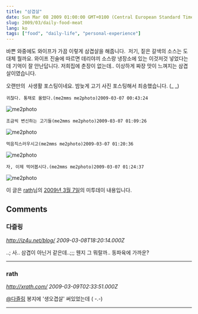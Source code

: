 ```yaml
---
title: "삼겹살"
date: Sun Mar 08 2009 01:00:00 GMT+0100 (Central European Standard Time)
slug: 2009/03/daily-food-meat
lang: ko
tags: ["food", "daily-life", "personal-experience"]
---
```


바쁜 와중에도 와이프가 가끔 이렇게 삼겹살을 해줍니다. 
저기, 짙은 갈색의 소스는 도대체 뭘까요. 와이프 진술에 따르면 데리야끼 소스랑 냉장소에 있는 이것저것 넣었다는데 기억이 잘 안난답니다. 저희집에 춘장이 없는데.. 이상하게 짜장 맛이 느껴지는 삼겹살이였습니다.

오랜만의  사생활 포스팅이네요. 밤늦게 고기 사진 포스팅해서 죄송했습니다. (_ _)


	귀찮다. 통채로 올렸다.(me2mms me2photo)2009-03-07 00:43:24

![me2photo](http://farm4.static.flickr.com/3616/3332619869_76368bcbb6.jpg)

	조금씩 변신하는 고기들(me2mms me2photo)2009-03-07 01:09:26

![me2photo](http://farm4.static.flickr.com/3270/3332667305_6620ddfddb.jpg)

	먹음직스러우시고(me2mms me2photo)2009-03-07 01:20:36

![me2photo](http://farm4.static.flickr.com/3628/3333523086_27a19295e3.jpg)

	자, 이제 먹어봅시다.(me2mms me2photo)2009-03-07 01:24:37

![me2photo](http://farm4.static.flickr.com/3256/3332695491_c72a98f4f0.jpg)

이 글은 [rath](http://me2day.net/rath)님의 [2009년 3월 7일](http://me2day.net/rath/2009/03/07#00:43:24)의 미투데이 내용입니다.

## Comments

### 다즐링
*http://iz4u.net/blog/*
*2009-03-08T18:20:14.000Z*

..; 사.. 삼겹이 아닌거 같은데..;;;
웬지 그 뭐랄까.. 동파육에 가까운?

---

### rath
*http://xrath.com/*
*2009-03-09T02:33:51.000Z*

[@다즐링](#comment-5962) 봉지에 '생오겹살' 써있었는데 ( -.-)

---
